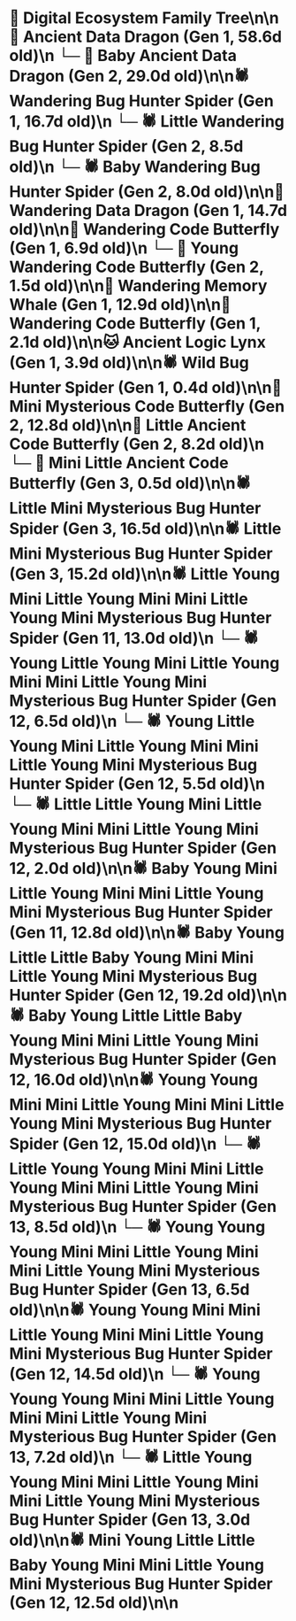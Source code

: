 # 🌳 Digital Ecosystem Family Tree\n\n🐉 Ancient Data Dragon (Gen 1, 58.6d old)\n  └─ 🐉 Baby Ancient Data Dragon (Gen 2, 29.0d old)\n\n🕷️ Wandering Bug Hunter Spider (Gen 1, 16.7d old)\n  └─ 🕷️ Little Wandering Bug Hunter Spider (Gen 2, 8.5d old)\n  └─ 🕷️ Baby Wandering Bug Hunter Spider (Gen 2, 8.0d old)\n\n🐉 Wandering Data Dragon (Gen 1, 14.7d old)\n\n🦋 Wandering Code Butterfly (Gen 1, 6.9d old)\n  └─ 🦋 Young Wandering Code Butterfly (Gen 2, 1.5d old)\n\n🐋 Wandering Memory Whale (Gen 1, 12.9d old)\n\n🦋 Wandering Code Butterfly (Gen 1, 2.1d old)\n\n🐱 Ancient Logic Lynx (Gen 1, 3.9d old)\n\n🕷️ Wild Bug Hunter Spider (Gen 1, 0.4d old)\n\n🦋 Mini Mysterious Code Butterfly (Gen 2, 12.8d old)\n\n🦋 Little Ancient Code Butterfly (Gen 2, 8.2d old)\n  └─ 🦋 Mini Little Ancient Code Butterfly (Gen 3, 0.5d old)\n\n🕷️ Little Mini Mysterious Bug Hunter Spider (Gen 3, 16.5d old)\n\n🕷️ Little Mini Mysterious Bug Hunter Spider (Gen 3, 15.2d old)\n\n🕷️ Little Young Mini Little Young Mini Mini Little Young Mini Mysterious Bug Hunter Spider (Gen 11, 13.0d old)\n  └─ 🕷️ Young Little Young Mini Little Young Mini Mini Little Young Mini Mysterious Bug Hunter Spider (Gen 12, 6.5d old)\n  └─ 🕷️ Young Little Young Mini Little Young Mini Mini Little Young Mini Mysterious Bug Hunter Spider (Gen 12, 5.5d old)\n  └─ 🕷️ Little Little Young Mini Little Young Mini Mini Little Young Mini Mysterious Bug Hunter Spider (Gen 12, 2.0d old)\n\n🕷️ Baby Young Mini Little Young Mini Mini Little Young Mini Mysterious Bug Hunter Spider (Gen 11, 12.8d old)\n\n🕷️ Baby Young Little Little Baby Young Mini Mini Little Young Mini Mysterious Bug Hunter Spider (Gen 12, 19.2d old)\n\n🕷️ Baby Young Little Little Baby Young Mini Mini Little Young Mini Mysterious Bug Hunter Spider (Gen 12, 16.0d old)\n\n🕷️ Young Young Mini Mini Little Young Mini Mini Little Young Mini Mysterious Bug Hunter Spider (Gen 12, 15.0d old)\n  └─ 🕷️ Little Young Young Mini Mini Little Young Mini Mini Little Young Mini Mysterious Bug Hunter Spider (Gen 13, 8.5d old)\n  └─ 🕷️ Young Young Young Mini Mini Little Young Mini Mini Little Young Mini Mysterious Bug Hunter Spider (Gen 13, 6.5d old)\n\n🕷️ Young Young Mini Mini Little Young Mini Mini Little Young Mini Mysterious Bug Hunter Spider (Gen 12, 14.5d old)\n  └─ 🕷️ Young Young Young Mini Mini Little Young Mini Mini Little Young Mini Mysterious Bug Hunter Spider (Gen 13, 7.2d old)\n  └─ 🕷️ Little Young Young Mini Mini Little Young Mini Mini Little Young Mini Mysterious Bug Hunter Spider (Gen 13, 3.0d old)\n\n🕷️ Mini Young Little Little Baby Young Mini Mini Little Young Mini Mysterious Bug Hunter Spider (Gen 12, 12.5d old)\n\n